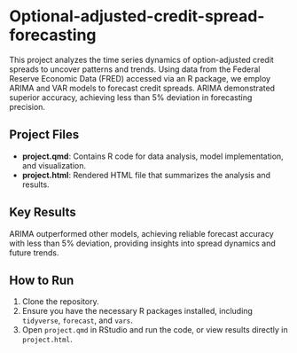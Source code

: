 # Optional-adjusted-credit-spread-forecasting

This project analyzes the time series dynamics of option-adjusted credit spreads to uncover patterns and trends. Using data from the Federal Reserve Economic Data (FRED) accessed via an R package, we employ ARIMA and VAR models to forecast credit spreads. ARIMA demonstrated superior accuracy, achieving less than 5% deviation in forecasting precision.

## Project Files
- **project.qmd**: Contains R code for data analysis, model implementation, and visualization.
- **project.html**: Rendered HTML file that summarizes the analysis and results.

## Key Results
ARIMA outperformed other models, achieving reliable forecast accuracy with less than 5% deviation, providing insights into spread dynamics and future trends.

## How to Run
1. Clone the repository.
2. Ensure you have the necessary R packages installed, including `tidyverse`, `forecast`, and `vars`.
3. Open `project.qmd` in RStudio and run the code, or view results directly in `project.html`.
